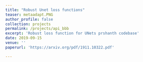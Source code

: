 ```yaml
---
title: "Robust Unet loss functions"
teaser: metaadapt.PNG
author_profile: false
collection: projects
permalink: /projects/api_bbb
excerpt: 'Robust loss function for UNets prshanth codebase'
date: 2019-09-15
venue: ''
paperurl: 'https://arxiv.org/pdf/1911.10322.pdf'

---
```

